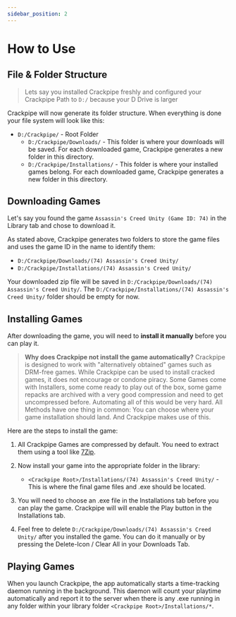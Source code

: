 ```yaml
---
sidebar_position: 2
---
```


# How to Use

## File & Folder Structure

> Lets say you installed Crackpipe freshly and configured your Crackpipe Path to `D:/` because your D Drive is larger

Crackpipe will now generate its folder structure. When everything is done your file system will look like this:

- `D:/Crackpipe/` - Root Folder
  - `D:/Crackpipe/Downloads/` - This folder is where your downloads will be saved. For each downloaded game, Crackpipe generates a new folder in this directory.
  - `D:/Crackpipe/Installations/` - This folder is where your installed games belong. For each downloaded game, Crackpipe generates a new folder in this directory.

## Downloading Games

Let's say you found the game `Assassin's Creed Unity (Game ID: 74)` in the Library tab and chose to download it.

As stated above, Crackpipe generates two folders to store the game files and uses the game ID in the name to identify them:

- `D:/Crackpipe/Downloads/(74) Assassin's Creed Unity/`
- `D:/Crackpipe/Installations/(74) Assassin's Creed Unity/`

Your downloaded zip file will be saved in `D:/Crackpipe/Downloads/(74) Assassin's Creed Unity/`. The `D:/Crackpipe/Installations/(74) Assassin's Creed Unity/` folder should be empty for now.

## Installing Games

After downloading the game, you will need to **install it manually** before you can play it.

> **Why does Crackpipe not install the game automatically?**
> Crackpipe is designed to work with "alternatively obtained" games such as DRM-free games. While Crackpipe can be used to install cracked games, it does not encourage or condone piracy. Some Games come with Installers, some come ready to play out of the box, some game repacks are archived with a very good compression and need to get uncompressed before. Automating all of this would be very hard. All Methods have one thing in common: You can choose where your game installation should land. And Crackpipe makes use of this.

Here are the steps to install the game:

1. All Crackpipe Games are compressed by default. You need to extract them using a tool like [7Zip](https://www.7-zip.org/).
2. Now install your game into the appropriate folder in the library:

   - `<Crackpipe Root>/Installations/(74) Assassin's Creed Unity/` - This is where the final game files and .exe should be located.

3. You will need to choose an .exe file in the Installations tab before you can play the game. Crackpipe will will enable the Play button in the Installations tab.

4. Feel free to delete `D:/Crackpipe/Downloads/(74) Assassin's Creed Unity/` after you installed the game. You can do it manually or by pressing the Delete-Icon / Clear All in your Downloads Tab.

## Playing Games

When you launch Crackpipe, the app automatically starts a time-tracking daemon running in the background. This daemon will count your playtime automatically and report it to the server when there is any .exe running in any folder within your library folder `<Crackpipe Root>/Installations/*`.
